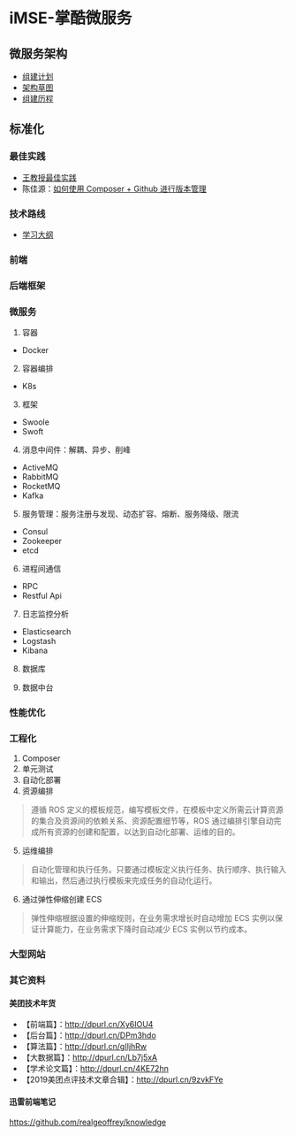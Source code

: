 # iMSE-掌酷微服务
## 微服务架构
+ [组建计划](iMSE-plan2020.md)
+ [架构草图](2020-iMSE.jpg)
+ [组建历程](https://github.com/iyouling/iMSE-instruction/blob/master/iMSE-memo.md)

## 标准化
### 最佳实践
+ [王教授最佳实践](https://github.com/iyouling/iMSE-instruction/blob/master/iMSE-DevOps.md)
+ 陈佳源：[如何使用 Composer + Github 进行版本管理](https://github.com/iyouling/iMSE-instruction/blob/master/iMSE-std-composer.md)

### 技术路线
+ [学习大纲](https://github.com/iyouling/iMSE-instruction/blob/master/iMSE-TechStack.md)

### 前端

### 后端框架

### 微服务
1. 容器
+ Docker

2. 容器编排
+ K8s

3. 框架
+ Swoole
+ Swoft

4. 消息中间件：解耦、异步、削峰
+ ActiveMQ
+ RabbitMQ
+ RocketMQ
+ Kafka

5. 服务管理：服务注册与发现、动态扩容、熔断、服务降级、限流
+ Consul
+ Zookeeper
+ etcd

6. 进程间通信
+ RPC
+ Restful Api

7. 日志监控分析
+ Elasticsearch
+ Logstash
+ Kibana

8. 数据库

9. 数据中台


### 性能优化

### 工程化
1. Composer
2. 单元测试
3. 自动化部署
4. 资源编排
> 遵循 ROS 定义的模板规范，编写模板文件，在模板中定义所需云计算资源的集合及资源间的依赖关系、资源配置细节等，ROS 通过编排引擎自动完成所有资源的创建和配置，以达到自动化部署、运维的目的。
5. 运维编排
> 自动化管理和执行任务。只要通过模板定义执行任务、执行顺序、执行输入和输出，然后通过执行模板来完成任务的自动化运行。
6. 通过弹性伸缩创建 ECS
> 弹性伸缩根据设置的伸缩规则，在业务需求增长时自动增加 ECS 实例以保证计算能力，在业务需求下降时自动减少 ECS 实例以节约成本。

### 大型网站

### 其它资料
#### 美团技术年货
+ 【前端篇】：http://dpurl.cn/Xy6IOU4
+ 【后台篇】：http://dpurl.cn/DPm3hdo
+ 【算法篇】：http://dpurl.cn/gIIjhRw
+ 【大数据篇】：http://dpurl.cn/Lb7j5xA
+ 【学术论文篇】：http://dpurl.cn/4KE72hn
+ 【2019美团点评技术文章合辑】：http://dpurl.cn/9zvkFYe

#### 迅雷前端笔记
https://github.com/realgeoffrey/knowledge
